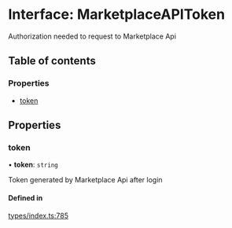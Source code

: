 # Interface: MarketplaceAPIToken

Authorization needed to request to Marketplace Api

## Table of contents

### Properties

- [token](MarketplaceAPIToken.md#token)

## Properties

### token

• **token**: `string`

Token generated by Marketplace Api after login

#### Defined in

[types/index.ts:785](https://github.com/nevermined-io/components-catalog/blob/3086cb7/catalog/src/types/index.ts#L785)
